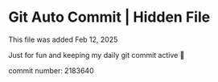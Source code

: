 # Git Auto Commit | Hidden File

This file was added Feb 12, 2025

Just for fun and keeping my daily git commit active 🤪

commit number: 2183640
